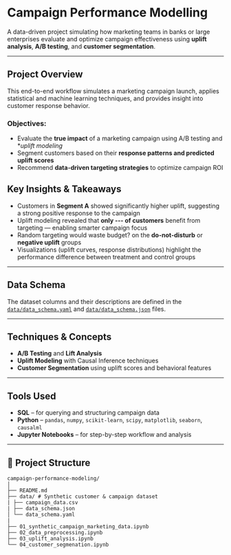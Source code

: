# Campaign Performance Modelling

A data-driven project simulating how marketing teams in banks or large enterprises evaluate and optimize campaign effectiveness using **uplift analysis**, **A/B testing**, and **customer segmentation**.


---

## Project Overview

This end-to-end workflow simulates a marketing campaign launch, applies statistical and machine learning techniques, and provides insight into customer response behavior.

### Objectives:
- Evaluate the **true impact** of a marketing campaign using A/B testing and **uplift modeling*
- Segment customers based on their **response patterns and predicted uplift scores**
- Recommend **data-driven targeting strategies** to optimize campaign ROI

## Key Insights & Takeaways

- Customers in **Segment A** showed significantly higher uplift, suggesting a strong positive response to the campaign
- Uplift modeling revealed that **only --- of customers** benefit from targeting — enabling smarter campaign focus
- Random targeting would waste budget? on the **do-not-disturb** or **negative uplift** groups
- Visualizations (uplift curves, response distributions) highlight the performance difference between treatment and control groups

---

## Data Schema

The dataset columns and their descriptions are defined in the [`data/data_schema.yaml`](data/data_schema.yaml) and  [`data/data_schema.json`](data/data_schema.json) files.

---

## Techniques & Concepts

- **A/B Testing** and **Lift Analysis**
- **Uplift Modeling** with Causal Inference techniques
- **Customer Segmentation** using uplift scores and behavioral features

---

## Tools Used
- **SQL** – for querying and structuring campaign data
- **Python** – `pandas`, `numpy`, `scikit-learn`, `scipy`, `matplotlib`, `seaborn`, `causalml`
- **Jupyter Notebooks** – for step-by-step workflow and analysis

---

## 📁 Project Structure
```
campaign-performance-modeling/
│
├── README.md
├── data/ # Synthetic customer & campaign dataset
| ├── campaign_data.csv
| ├── data_schema.json  
│ └── data_schema.yaml
|
├── 01_synthetic_campaign_marketing_data.ipynb  
├── 02_data_preprocessing.ipynb
├── 03_uplift_analysis.ipynb
└── 04_customer_segmenation.ipynb


```

